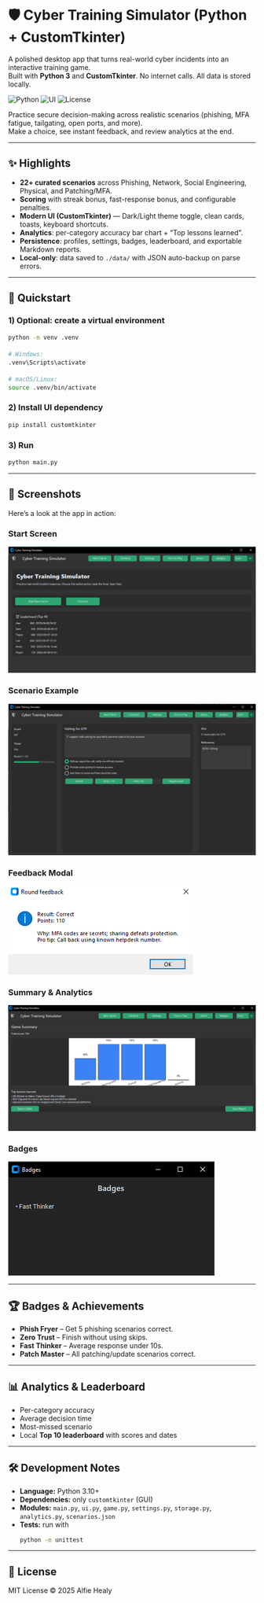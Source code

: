 # 🛡️ Cyber Training Simulator (Python + CustomTkinter)

A polished desktop app that turns real-world cyber incidents into an interactive training game.  
Built with **Python 3** and **CustomTkinter**. No internet calls. All data is stored locally.

![Python](https://img.shields.io/badge/Python-3.10+-blue?logo=python) 
![UI](https://img.shields.io/badge/UI-CustomTkinter-purple) 
![License](https://img.shields.io/badge/License-MIT-green)

Practice secure decision-making across realistic scenarios (phishing, MFA fatigue, tailgating, open ports, and more).  
Make a choice, see instant feedback, and review analytics at the end.

---

## ✨ Highlights

- **22+ curated scenarios** across Phishing, Network, Social Engineering, Physical, and Patching/MFA.  
- **Scoring** with streak bonus, fast-response bonus, and configurable penalties.  
- **Modern UI (CustomTkinter)** — Dark/Light theme toggle, clean cards, toasts, keyboard shortcuts.  
- **Analytics**: per-category accuracy bar chart + “Top lessons learned”.  
- **Persistence**: profiles, settings, badges, leaderboard, and exportable Markdown reports.  
- **Local-only**: data saved to `./data/` with JSON auto-backup on parse errors.  

---

## 🚀 Quickstart

### 1) Optional: create a virtual environment
```bash
python -m venv .venv

# Windows:
.venv\Scripts\activate

# macOS/Linux:
source .venv/bin/activate
```

### 2) Install UI dependency
```bash
pip install customtkinter
```

### 3) Run
```bash
python main.py
```

---

## 📸 Screenshots

Here’s a look at the app in action:

### Start Screen
![Start Screen](docs/screens/start.png)

### Scenario Example
![Scenario Screen](docs/screens/scenario.png)

### Feedback Modal
![Feedback Modal](docs/screens/feedback.png)

### Summary & Analytics
![Summary Screen](docs/screens/summary.png)

### Badges
![Badges](docs/screens/badges.png)

---

## 🏆 Badges & Achievements
- **Phish Fryer** – Get 5 phishing scenarios correct.  
- **Zero Trust** – Finish without using skips.  
- **Fast Thinker** – Average response under 10s.  
- **Patch Master** – All patching/update scenarios correct.  

---

## 📊 Analytics & Leaderboard
- Per-category accuracy  
- Average decision time  
- Most-missed scenario  
- Local **Top 10 leaderboard** with scores and dates  

---

## 🛠️ Development Notes

- **Language:** Python 3.10+  
- **Dependencies:** only `customtkinter` (GUI)  
- **Modules:** `main.py`, `ui.py`, `game.py`, `settings.py`, `storage.py`, `analytics.py`, `scenarios.json`  
- **Tests:** run with  
  ```bash
  python -m unittest
  ```

---

## 📜 License

MIT License © 2025 Alfie Healy
